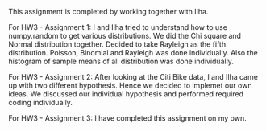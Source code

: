 This assignment is completed by working together with Ilha.

For HW3 - Assignment 1: 
I and Ilha tried to understand how to use numpy.random to get various distributions.
We did the Chi square and Normal distribution together. Decided to take Rayleigh as the fifth distribution.
Poisson, Binomial and Rayleigh was done individually. Also the histogram of sample means of all distribution was done individually.

For HW3 - Assignment 2:
After looking at the Citi Bike data, I and Ilha came up with two different hypothesis. Hence we decided to implemet our own ideas.
We discussed our individual hypothesis and performed required coding individually.

For HW3 -  Assignment 3:
I have completed this assignment on my own.
